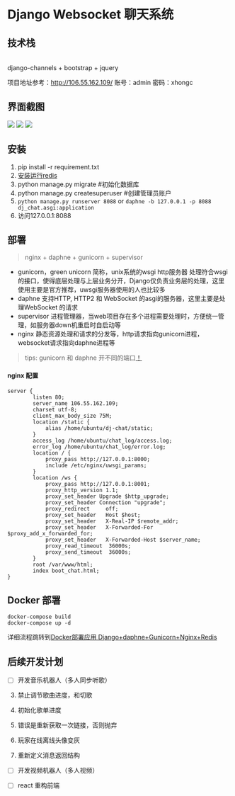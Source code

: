 # Django Websocket 聊天系统
## 技术栈
<br>
django-channels + bootstrap + jquery 

项目地址参考：http://106.55.162.109/ 账号：admin 密码：xhongc
## 界面截图
![](https://s1.ax1x.com/2020/07/28/aVKVhD.png)
![](https://s1.ax1x.com/2020/07/11/Ul8LZ9.png)
![](https://s1.ax1x.com/2020/07/11/UlYYKU.png)
## 安装
1. pip install -r requirement.txt
2. [安装运行redis](https://www.runoob.com/redis/redis-install.html)
3. python manage.py migrate #初始化数据库
4. python manage.py createsuperuser #创建管理员账户
4. `python manage.py runserver 8088` or 
`daphne -b 127.0.0.1 -p 8088 dj_chat.asgi:application`
5. 访问127.0.0.1:8088 

## 部署
> nginx + daphne + gunicorn + supervisor
- gunicorn，green unicorn 简称，unix系统的wsgi http服务器
处理符合wsgi的接口，使得底层处理与上层业务分开，Django仅负责业务层的处理，这里使用主要是官方推荐，uwsgi服务器使用的人也比较多
- daphne 支持HTTP, HTTP2 和 WebSocket 的asgi的服务器，这里主要是处理WebSocket 的请求
- supervisor 进程管理器，当web项目存在多个进程需要处理时，方便统一管理，如服务器down机重启时自启动等
- nginx 静态资源处理和请求的分发等，http请求指向gunicorn进程，websocket请求指向daphne进程等
> tips: gunicorn 和 daphne 开不同的端口[！](https://github.com/xhongc/dj-chat/blob/master/supervisor.conf)
#### nginx 配置
```nginx
server {
        listen 80;
        server_name 106.55.162.109;
        charset utf-8;
        client_max_body_size 75M;
        location /static {
            alias /home/ubuntu/dj-chat/static;
        }
        access_log /home/ubuntu/chat_log/access.log;
        error_log /home/ubuntu/chat_log/error.log;
        location / {
            proxy_pass http://127.0.0.1:8000;
            include /etc/nginx/uwsgi_params;
        }
        location /ws {
            proxy_pass http://127.0.0.1:8001;
            proxy_http_version 1.1;
            proxy_set_header Upgrade $http_upgrade;
            proxy_set_header Connection "upgrade";
            proxy_redirect     off;
            proxy_set_header   Host $host;
            proxy_set_header   X-Real-IP $remote_addr;
            proxy_set_header   X-Forwarded-For $proxy_add_x_forwarded_for;
            proxy_set_header   X-Forwarded-Host $server_name;
            proxy_read_timeout  36000s;
            proxy_send_timeout  36000s;
        }
        root /var/www/html;
        index boot_chat.html;
}

```
## Docker 部署
```shell
docker-compose build
docker-compose up -d
```
详细流程跳转到[Docker部署应用 Django+daphne+Gunicorn+Nginx+Redis](https://xhongc.github.io/docker-django-daphne-gunicorn-nginx.html)
## 后续开发计划
- [ ] 开发音乐机器人（多人同步听歌）
3. 禁止调节歌曲进度，和切歌
4. 初始化歌单进度
5. 错误是重新获取一次链接，否则抛弃

8. 玩家在线离线头像变灰
9. 重新定义消息返回结构
- [ ] 开发视频机器人（多人视频）
- [ ] react 重构前端

